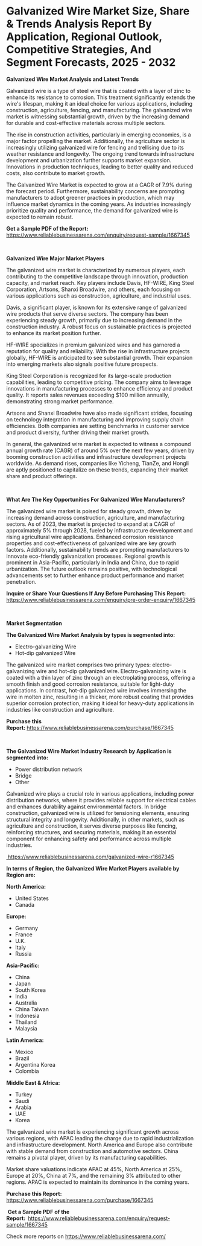 <p><h1>Galvanized Wire Market Size, Share & Trends Analysis Report By Application, Regional Outlook, Competitive Strategies, And Segment Forecasts, 2025 - 2032</h1></p><p><strong>Galvanized Wire Market Analysis and Latest Trends</strong></p>
<p><p>Galvanized wire is a type of steel wire that is coated with a layer of zinc to enhance its resistance to corrosion. This treatment significantly extends the wire's lifespan, making it an ideal choice for various applications, including construction, agriculture, fencing, and manufacturing. The galvanized wire market is witnessing substantial growth, driven by the increasing demand for durable and cost-effective materials across multiple sectors.</p><p>The rise in construction activities, particularly in emerging economies, is a major factor propelling the market. Additionally, the agriculture sector is increasingly utilizing galvanized wire for fencing and trellising due to its weather resistance and longevity. The ongoing trend towards infrastructure development and urbanization further supports market expansion. Innovations in production techniques, leading to better quality and reduced costs, also contribute to market growth.</p><p>The Galvanized Wire Market is expected to grow at a CAGR of 7.9% during the forecast period. Furthermore, sustainability concerns are prompting manufacturers to adopt greener practices in production, which may influence market dynamics in the coming years. As industries increasingly prioritize quality and performance, the demand for galvanized wire is expected to remain robust.</p></p>
<p><strong>Get a Sample PDF of the Report:&nbsp;</strong> <a href="https://www.reliablebusinessarena.com/enquiry/request-sample/1667345?utm_campaign=3294&utm_medium=2&utm_source=Github&utm_content=ia&utm_term=02042025&utm_id=galvanized-wire">https://www.reliablebusinessarena.com/enquiry/request-sample/1667345</a></p>
<p>&nbsp;</p>
<p><strong>Galvanized Wire Major Market Players</strong></p>
<p><p>The galvanized wire market is characterized by numerous players, each contributing to the competitive landscape through innovation, production capacity, and market reach. Key players include Davis, HF-WIRE, King Steel Corporation, Artsons, Shanxi Broadwire, and others, each focusing on various applications such as construction, agriculture, and industrial uses.</p><p>Davis, a significant player, is known for its extensive range of galvanized wire products that serve diverse sectors. The company has been experiencing steady growth, primarily due to increasing demand in the construction industry. A robust focus on sustainable practices is projected to enhance its market position further.</p><p>HF-WIRE specializes in premium galvanized wires and has garnered a reputation for quality and reliability. With the rise in infrastructure projects globally, HF-WIRE is anticipated to see substantial growth. Their expansion into emerging markets also signals positive future prospects.</p><p>King Steel Corporation is recognized for its large-scale production capabilities, leading to competitive pricing. The company aims to leverage innovations in manufacturing processes to enhance efficiency and product quality. It reports sales revenues exceeding $100 million annually, demonstrating strong market performance.</p><p>Artsons and Shanxi Broadwire have also made significant strides, focusing on technology integration in manufacturing and improving supply chain efficiencies. Both companies are setting benchmarks in customer service and product diversity, further driving their market growth.</p><p>In general, the galvanized wire market is expected to witness a compound annual growth rate (CAGR) of around 5% over the next few years, driven by booming construction activities and infrastructure development projects worldwide. As demand rises, companies like Yicheng, TianZe, and Hongli are aptly positioned to capitalize on these trends, expanding their market share and product offerings.</p></p>
<p>&nbsp;</p>
<p><strong>What Are The Key Opportunities For Galvanized Wire Manufacturers?</strong></p>
<p><p>The galvanized wire market is poised for steady growth, driven by increasing demand across construction, agriculture, and manufacturing sectors. As of 2023, the market is projected to expand at a CAGR of approximately 5% through 2028, fueled by infrastructure development and rising agricultural wire applications. Enhanced corrosion resistance properties and cost-effectiveness of galvanized wire are key growth factors. Additionally, sustainability trends are prompting manufacturers to innovate eco-friendly galvanization processes. Regional growth is prominent in Asia-Pacific, particularly in India and China, due to rapid urbanization. The future outlook remains positive, with technological advancements set to further enhance product performance and market penetration.</p></p>
<p><strong>Inquire or Share Your Questions If Any Before Purchasing This Report:</strong> <a href="https://www.reliablebusinessarena.com/enquiry/pre-order-enquiry/1667345?utm_campaign=3294&utm_medium=2&utm_source=Github&utm_content=ia&utm_term=02042025&utm_id=galvanized-wire">https://www.reliablebusinessarena.com/enquiry/pre-order-enquiry/1667345</a></p>
<p>&nbsp;</p>
<p><strong>Market Segmentation</strong></p>
<p><strong>The Galvanized Wire Market Analysis by types is segmented into:</strong></p>
<p><ul><li>Electro-galvanizing Wire</li><li>Hot-dip galvanized Wire</li></ul></p>
<p><p>The galvanized wire market comprises two primary types: electro-galvanizing wire and hot-dip galvanized wire. Electro-galvanizing wire is coated with a thin layer of zinc through an electroplating process, offering a smooth finish and good corrosion resistance, suitable for light-duty applications. In contrast, hot-dip galvanized wire involves immersing the wire in molten zinc, resulting in a thicker, more robust coating that provides superior corrosion protection, making it ideal for heavy-duty applications in industries like construction and agriculture.</p></p>
<p><strong>Purchase this Report:&nbsp;</strong><a href="https://www.reliablebusinessarena.com/purchase/1667345?utm_campaign=3294&utm_medium=2&utm_source=Github&utm_content=ia&utm_term=02042025&utm_id=galvanized-wire">https://www.reliablebusinessarena.com/purchase/1667345</a></p>
<p>&nbsp;</p>
<p><strong>The Galvanized Wire Market Industry Research by Application is segmented into:</strong></p>
<p><ul><li>Power distribution network</li><li>Bridge</li><li>Other</li></ul></p>
<p><p>Galvanized wire plays a crucial role in various applications, including power distribution networks, where it provides reliable support for electrical cables and enhances durability against environmental factors. In bridge construction, galvanized wire is utilized for tensioning elements, ensuring structural integrity and longevity. Additionally, in other markets, such as agriculture and construction, it serves diverse purposes like fencing, reinforcing structures, and securing materials, making it an essential component for enhancing safety and performance across multiple industries.</p></p>
<p><a href="https://www.reliablebusinessarena.com/galvanized-wire-r1667345?utm_campaign=3294&utm_medium=2&utm_source=Github&utm_content=ia&utm_term=02042025&utm_id=galvanized-wire">&nbsp;https://www.reliablebusinessarena.com/galvanized-wire-r1667345</a></p>
<p><strong>In terms of Region, the Galvanized Wire Market Players available by Region are:</strong></p>
<p>
    <p> <strong> North America: </strong>
        <ul>
            <li>United States</li>
            <li>Canada</li>
        </ul>
        </p> 
    <p> <strong> Europe: </strong>
        <ul>
            <li>Germany</li>
            <li>France</li>
            <li>U.K.</li>
            <li>Italy</li>
            <li>Russia</li>
        </ul>
        </p> 
    <p> <strong> Asia-Pacific: </strong>
        <ul>
            <li>China</li>
            <li>Japan</li>
            <li>South Korea</li>
            <li>India</li>
            <li>Australia</li>
            <li>China Taiwan</li>
            <li>Indonesia</li>
            <li>Thailand</li>
            <li>Malaysia</li>
        </ul>
        </p> 
    <p> <strong> Latin America: </strong>
        <ul>
            <li>Mexico</li>
            <li>Brazil</li>
            <li>Argentina Korea</li>
            <li>Colombia</li>
        </ul>
        </p> 
    <p> <strong> Middle East & Africa: </strong>
        <ul>
            <li>Turkey</li>
            <li>Saudi</li>
            <li>Arabia</li>
            <li>UAE</li>
            <li>Korea</li>
        </ul>
    </p>
    </p>
<p><p>The galvanized wire market is experiencing significant growth across various regions, with APAC leading the charge due to rapid industrialization and infrastructure development. North America and Europe also contribute with stable demand from construction and automotive sectors. China remains a pivotal player, driven by its manufacturing capabilities. </p><p>Market share valuations indicate APAC at 45%, North America at 25%, Europe at 20%, China at 7%, and the remaining 3% attributed to other regions. APAC is expected to maintain its dominance in the coming years.</p></p>
<p><strong>Purchase this Report: </strong><a href="https://www.reliablebusinessarena.com/purchase/1667345?utm_campaign=3294&utm_medium=2&utm_source=Github&utm_content=ia&utm_term=02042025&utm_id=galvanized-wire">https://www.reliablebusinessarena.com/purchase/1667345</a></p>
<p>&nbsp;<strong>Get a Sample PDF of the Report:&nbsp;&nbsp;</strong><a href="https://www.reliablebusinessarena.com/enquiry/request-sample/1667345?utm_campaign=3294&utm_medium=2&utm_source=Github&utm_content=ia&utm_term=02042025&utm_id=galvanized-wire">https://www.reliablebusinessarena.com/enquiry/request-sample/1667345</a></p>
<p><strong></strong></p>
<p>Check more reports on <a href="https://www.reliablebusinessarena.com/?utm_campaign=3294&utm_medium=2&utm_source=Github&utm_content=ia&utm_term=02042025&utm_id=galvanized-wire">https://www.reliablebusinessarena.com/</a></p>